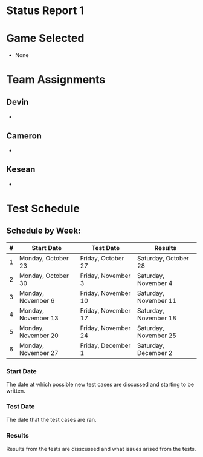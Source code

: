# Status Report 1

# Game Selected 
* None 

# Team Assignments 
## Devin
* 

## Cameron
* 

## Kesean
* 


# Test Schedule

## Schedule by Week:
| # | Start Date |	Test Date |	Results |
| --- | --- | --- | --- |
| 1 | Monday, October 23 | Friday, October 27 | Saturday, October 28 |			
| 2 | Monday, October 30 | Friday, November 3 | Saturday, November 4 |			
| 3 | Monday, November 6 | Friday, November 10 | Saturday, November 11 |		
| 4 | Monday, November 13 | Friday, November 17 | Saturday, November 18 |			
| 5 | Monday, November 20 | Friday, November 24 | Saturday, November 25 |			
| 6 | Monday, November 27 | Friday, December 1 | Saturday, December 2 |			

### Start Date
The date at which possible new test cases are discussed and starting to be written.

### Test Date 
The date that the test cases are ran.

### Results 
Results from the tests are disscussed and what issues arised from the tests. 
